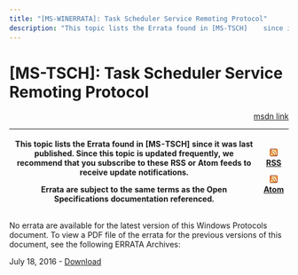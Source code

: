 ```yaml
---
title: "[MS-WINERRATA]: Task Scheduler Service Remoting Protocol"
description: "This topic lists the Errata found in [MS-TSCH]    since it was last published. Since this topic is updated frequently, we    recommend that you"
---
```


# [MS-TSCH]: Task Scheduler Service Remoting Protocol

<p align="right"><a href="https://msdn.microsoft.com/en-us/library/b29ef052-5601-4178-bbab-e1afbf20ed88">msdn link</a></p>
<p> </p>

<table>
 <thead>
  <tr>
   <th>
   <p>This topic lists the Errata found in [MS-TSCH]
   since it was last published. Since this topic is updated frequently, we
   recommend that you subscribe to these RSS or Atom feeds to receive update
   notifications.</p>
   <p>Errata are subject to the same terms as the Open
   Specifications documentation referenced.</p>
   </th>
   <th>
   <p><img id="Picture 198" src="MS-WINERRATA_files/image001.png"><span><a href="http://blogs.msdn.com/b/protocol_content_errata/rss.aspx">RSS</a></span>
   </p>
   <p><img id="Picture 197" src="MS-WINERRATA_files/image001.png"><span><a href="http://blogs.msdn.com/b/protocol_content_errata/atom.aspx">Atom</a></span>
   </p>
   <p> </p>
   </th>
  </tr>
 </thead>
</table>

<p>No errata are available for the latest version of this
Windows Protocols document. To view a PDF file of the errata for the previous
versions of this document, see the following ERRATA Archives:</p>

<p>July 18, 2016 - <span><a href="http://go.microsoft.com/fwlink/?LinkId=822549">Download</a></span></p>


                
